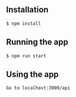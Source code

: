 ## Installation

```bash
$ npm install
```

## Running the app

```bash
$ npm run start
```

## Using the app

```
Go to localhost:3000/api
```